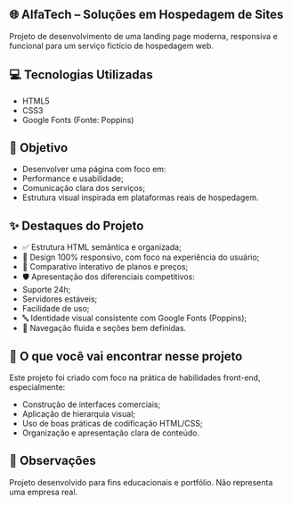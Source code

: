 ## 🌐 AlfaTech – Soluções em Hospedagem de Sites

Projeto de desenvolvimento de uma landing page moderna, responsiva e funcional para um serviço fictício de hospedagem web.

## 💻 Tecnologias Utilizadas

- HTML5
- CSS3
- Google Fonts (Fonte: Poppins)

## 🎯 Objetivo

- Desenvolver uma página com foco em:
- Performance e usabilidade;
- Comunicação clara dos serviços;
- Estrutura visual inspirada em plataformas reais de hospedagem.

## ✨ Destaques do Projeto

- ✅ Estrutura HTML semântica e organizada;
- 📱 Design 100% responsivo, com foco na experiência do usuário;
- 💸 Comparativo interativo de planos e preços;
- 🛡️ Apresentação dos diferenciais competitivos:
- Suporte 24h;
- Servidores estáveis;
- Facilidade de uso;
- 🔤 Identidade visual consistente com Google Fonts (Poppins);
- 🧭 Navegação fluida e seções bem definidas.

## 🧠 O que você vai encontrar nesse projeto

Este projeto foi criado com foco na prática de habilidades front-end, especialmente:

- Construção de interfaces comerciais;
- Aplicação de hierarquia visual;
- Uso de boas práticas de codificação HTML/CSS;
- Organização e apresentação clara de conteúdo.

## 📌 Observações

Projeto desenvolvido para fins educacionais e portfólio. Não representa uma empresa real.

